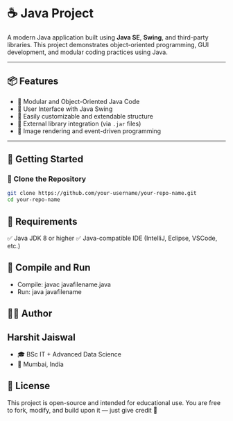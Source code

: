 # ☕ Java Project

A modern Java application built using **Java SE**, **Swing**, and third-party libraries. This project demonstrates object-oriented programming, GUI development, and modular coding practices using Java.

---

## 📦 Features

- 🧱 Modular and Object-Oriented Java Code  
- 🎨 User Interface with Java Swing  
- 🔧 Easily customizable and extendable structure  
- 📁 External library integration (via `.jar` files)  
- 📸 Image rendering and event-driven programming  

---

## 🚀 Getting Started

### 📁 Clone the Repository

```bash
git clone https://github.com/your-username/your-repo-name.git
cd your-repo-name
```

## 🧰 Requirements
✅ Java JDK 8 or higher
✅ Java-compatible IDE (IntelliJ, Eclipse, VSCode, etc.)

## 🧪 Compile and Run
- Compile: 
  javac javafilename.java
- Run: 
  java javafilename

## 🙋‍♂️ Author
##  Harshit Jaiswal
- 🎓 BSc IT + Advanced Data Science
- 📍 Mumbai, India

## 📜 License
This project is open-source and intended for educational use.
You are free to fork, modify, and build upon it — just give credit 🙌

